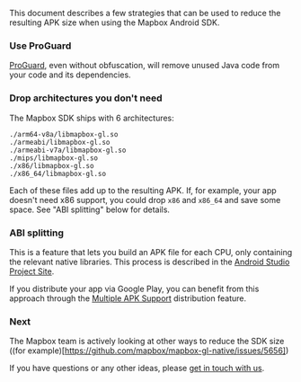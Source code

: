 This document describes a few strategies that can be used to reduce the resulting APK size when using the Mapbox Android SDK.

### Use ProGuard

[ProGuard](https://developer.android.com/studio/build/shrink-code.html), even without obfuscation, will remove unused Java code from your code and its dependencies.

### Drop architectures you don't need

The Mapbox SDK ships with 6 architectures:

```
./arm64-v8a/libmapbox-gl.so
./armeabi/libmapbox-gl.so
./armeabi-v7a/libmapbox-gl.so
./mips/libmapbox-gl.so
./x86/libmapbox-gl.so
./x86_64/libmapbox-gl.so
```

Each of these files add up to the resulting APK. If, for example, your app doesn't need x86 support, you could drop `x86` and `x86_64` and save some space. See "ABI splitting" below for details.

### ABI splitting

This is a feature that lets you build an APK file for each CPU, only containing the relevant native libraries. This process is described in the [Android Studio Project Site](http://tools.android.com/tech-docs/new-build-system/user-guide/apk-splits#TOC-ABIs-Splits).

If you distribute your app via Google Play, you can benefit from this approach through the [Multiple APK Support](https://developer.android.com/google/play/publishing/multiple-apks.html) distribution feature.

### Next

The Mapbox team is actively looking at other ways to reduce the SDK size ((for example)[https://github.com/mapbox/mapbox-gl-native/issues/5656])

If you have questions or any other ideas, please [get in touch with us](https://github.com/mapbox/mapbox-gl-native/issues/new).